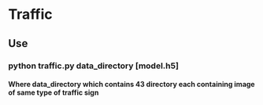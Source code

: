 # Traffic

## Use

### python traffic.py data_directory [model.h5]

#### Where data_directory which contains 43 directory each containing image of same type of traffic sign
